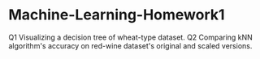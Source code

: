 # Machine-Learning-Homework1
Q1 Visualizing a decision tree of wheat-type dataset.
Q2 Comparing kNN algorithm's accuracy on red-wine dataset's original and scaled versions.

